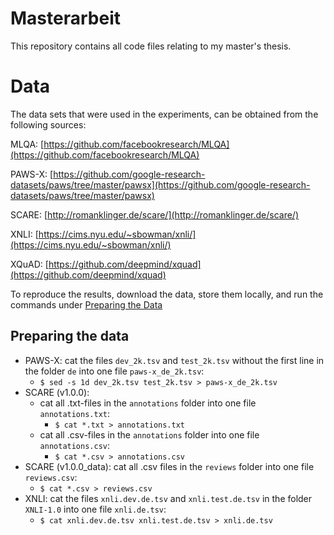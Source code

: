 # Masterarbeit

This repository contains all code files relating to my master's thesis.

# Data

The data sets that were used in the experiments, can be obtained from the following sources:

MLQA: [https://github.com/facebookresearch/MLQA](https://github.com/facebookresearch/MLQA)

PAWS-X: [https://github.com/google-research-datasets/paws/tree/master/pawsx](https://github.com/google-research-datasets/paws/tree/master/pawsx)

SCARE: [http://romanklinger.de/scare/](http://romanklinger.de/scare/)

XNLI: [https://cims.nyu.edu/~sbowman/xnli/](https://cims.nyu.edu/~sbowman/xnli/)

XQuAD: [https://github.com/deepmind/xquad](https://github.com/deepmind/xquad)

To reproduce the results, download the data, store them locally, and run the commands under [Preparing the Data](#preparing-the-data)

## Preparing the data

- PAWS-X: cat the files `dev_2k.tsv` and `test_2k.tsv` without the first line in the folder `de` into one file `paws-x_de_2k.tsv`:
    - `$ sed -s 1d dev_2k.tsv test_2k.tsv > paws-x_de_2k.tsv`
- SCARE (v1.0.0):
    - cat all .txt-files in the `annotations` folder into one file `annotations.txt`:
        - `$ cat *.txt > annotations.txt`
    - cat all .csv-files in the `annotations` folder into one file `annotations.csv`:
        - `$ cat *.csv > annotations.csv`
- SCARE (v1.0.0_data): cat all .csv files in the `reviews` folder into one file `reviews.csv`:
    - `$ cat *.csv > reviews.csv`
- XNLI: cat the files `xnli.dev.de.tsv` and `xnli.test.de.tsv` in the folder `XNLI-1.0` into one file `xnli.de.tsv`:
    - `$ cat xnli.dev.de.tsv xnli.test.de.tsv > xnli.de.tsv`
